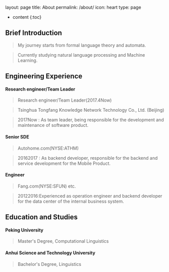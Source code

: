 
layout: page
title: About
permalink: /about/
icon: heart
type: page


* content
{:toc}

## **Brief Introduction**
>My journey starts from formal language theory and automata.

>Currently studying natural language processing and Machine Learning.



## **Engineering Experience**

#### Research engineer/Team Leader
>Research engineer/Team Leader(2017.4Now)

 >Tsinghua Tongfang Knowledge Network Technology Co., Ltd. (Beijing)

>2017Now : As team leader, being responsible for the development and maintenance of software product.

#### Senior SDE

>Autohome.com(NYSE:ATHM)

>20162017 : As backend developer, responsible for the backend and service development for the Mobile Product.

#### Engineer

>Fang.com(NYSE:SFUN) etc.

>20122016:Experienced as operation engineer and backend developer for the data center of the internal business system.

## **Education and Studies**

#### Peking University
>Master's Degree, Computational Linguistics

#### Anhui Science and Technology University
>Bachelor's Degree, Linguistics
